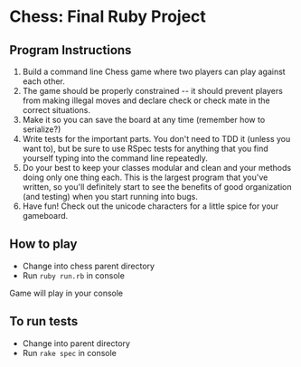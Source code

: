 # Chess: Final Ruby Project

## Program Instructions

1. Build a command line Chess game where two players can play against each other.
2. The game should be properly constrained -- it should prevent players from making illegal moves and declare check or check mate in the correct situations.
3. Make it so you can save the board at any time (remember how to serialize?)
4. Write tests for the important parts. You don't need to TDD it (unless you want to), but be sure to use RSpec tests for anything that you find yourself typing into the command line repeatedly.
5. Do your best to keep your classes modular and clean and your methods doing only one thing each. This is the largest program that you've written, so you'll definitely start to see the benefits of good organization (and testing) when you start running into bugs.
6. Have fun! Check out the unicode characters for a little spice for your gameboard.

## How to play

- Change into chess parent directory
- Run `ruby run.rb` in console

Game will play in your console

## To run tests

- Change into parent directory
- Run `rake spec` in console
